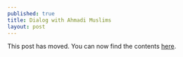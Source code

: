 ```yaml
---
published: true
title: Dialog with Ahmadi Muslims
layout: post
---
```

This post has moved. You can now find the contents [here](http://reasononfaith.com/post/146804974696/dialog-with-ahmadi-muslims).